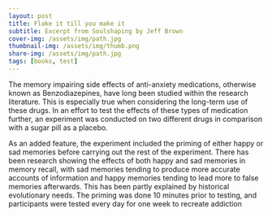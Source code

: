 ```yaml
---
layout: post
title: Flake it till you make it
subtitle: Excerpt from Soulshaping by Jeff Brown
cover-img: /assets/img/path.jpg
thumbnail-img: /assets/img/thumb.png
share-img: /assets/img/path.jpg
tags: [books, test]
---
```

The memory impairing side effects of anti-anxiety medications, otherwise known as Benzodiazepines, have long been studied within the research literature. This is especially true 
when considering the long-term use of these drugs. In an effort to test the effects of these types of medication further, an experiment was conducted on two different drugs in 
comparison with a sugar pill as a placebo. 

As an added feature, the experiment included the priming of either happy or sad memories before carrying out the rest of the experiment. There has been research showing the effects 
of both happy and sad memories in memory recall, with sad memories tending to produce more accurate accounts of information and happy memories tending to lead more to false 
memories afterwards. This has been partly explained by historical evolutionary needs. The priming was done 10 minutes prior to testing, and participants were tested every day 
for one week to recreate addiction
